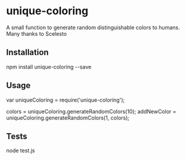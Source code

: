 unique-coloring
===============

A small function to generate random distinguishable colors to humans. Many thanks to
Scelesto

## Installation
  npm install unique-coloring --save

## Usage

  var uniqueColoring = require('unique-coloring');

  colors = uniqueColoring.generateRandomColors(10);
  addNewColor = uniqueColoring.generateRandomColors(1, colors);

## Tests

  node test.js

